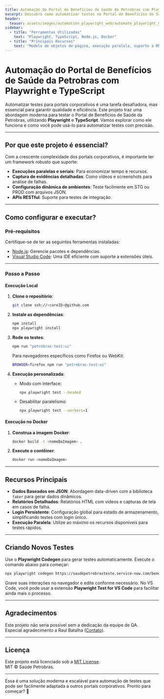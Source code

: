 ```yaml
---
title: Automação do Portal de Benefícios de Saúde da Petrobras com Playwright e TypeScript
excerpt: Descubra como automatizar testes no Portal de Benefícios de Saúde da Petrobras usando Playwright e TypeScript com um design limpo e escalável.
header:
  teaser: assets/images/automation_playwright_web/automate_playwright_&_typescript.jpeg
sidebar:
  - title: "Ferramentas Utilizadas"
    text: "Playwright, TypeScript, Node.js, Docker"
  - title: "Principais Recursos"
    text: "Modelo de objetos de página, execução paralela, suporte a REST APIs"
---
```


# Automação do Portal de Benefícios de Saúde da Petrobras com Playwright e TypeScript

Automatizar testes para portais corporativos é uma tarefa desafiadora, mas essencial para garantir qualidade e eficiência. Este projeto traz uma abordagem moderna para testar o Portal de Benefícios de Saúde da Petrobras, utilizando **Playwright** e **TypeScript**. Vamos explorar como ele funciona e como você pode usá-lo para automatizar testes com precisão.

---

## Por que este projeto é essencial?

Com a crescente complexidade dos portais corporativos, é importante ter um framework robusto que suporte:

- **Execuções paralelas e seriais**: Para economizar tempo e recursos.
- **Captura de evidências detalhadas**: Como vídeos e screenshots para análise de falhas.
- **Configuração dinâmica de ambientes**: Teste facilmente em STG ou PROD com arquivos JSON.
- **APIs RESTful**: Suporte para testes de integração.

---

## Como configurar e executar?

### Pré-requisitos

Certifique-se de ter as seguintes ferramentas instaladas:

- [Node.js](https://nodejs.org/en/download): Gerencie pacotes e dependências.
- [Visual Studio Code](https://code.visualstudio.com/): Uma IDE eficiente com suporte a extensões úteis.

---

### Passo a Passo

#### **Execução Local**

1. **Clone o repositório**:
   ```sh
   git clone ssh://<coreID>@github.com
   ```

2. **Instale as dependências**:
   ```sh
   npm install
   npx playwright install
   ```

3. **Rode os testes**:
   ```sh
   npm run "petrobras-test:ui"
   ```

   Para navegadores específicos como Firefox ou WebKit:
   ```sh
   BROWSER=firefox npm run "petrobras-test:ui"
   ```

4. **Execução personalizada**:
   - Modo com interface:  
     ```sh
     npx playwright test --headed
     ```
   - Desabilitar paralelismo:  
     ```sh
     npx playwright test --workers=1
     ```

#### **Execução no Docker**

1. **Construa a imagem Docker**:
   ```sh
   docker build -t <nomeDaImagem> .
   ```

2. **Execute o contêiner**:
   ```sh
   docker run <nomeDaImagem>
   ```

---

## Recursos Principais

- **Dados Baseados em JSON**: Abordagem data-driven com a biblioteca `faker` para gerar dados dinâmicos.
- **Relatórios Detalhados**: Relatórios HTML com vídeos e capturas de tela em casos de falha.
- **Login Persistente**: Configuração global para estado de armazenamento, simplificando testes com login único.
- **Execução Paralela**: Utilize ao máximo os recursos disponíveis para testes rápidos.

---

## Criando Novos Testes

Use o **Playwright Codegen** para gerar testes automaticamente. Execute o comando abaixo para começar:

```sh
npx playwright codegen https://saudepetrobrasteste.service-now.com/beneficiario
```

Grave suas interações no navegador e edite conforme necessário. No VS Code, você pode usar a extensão **Playwright Test for VS Code** para facilitar ainda mais o processo.

---

## Agradecimentos

Este projeto não seria possível sem a dedicação da equipe de QA.  
Especial agradecimento a Raul Batalha ([Contato](mailto:raulbatalha@gmail.com)).

---

## Licença

Este projeto está licenciado sob a [MIT License](https://saudepetrobrasteste.service-now.com/).  
MIT © Saúde Petrobras.

--- 

Essa é uma solução moderna e escalável para automação de testes que pode ser facilmente adaptada a outros portais corporativos. Pronto para começar? 🚀